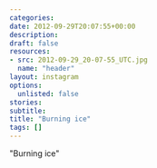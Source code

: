 ```yaml
---
categories:
date: 2012-09-29T20:07:55+00:00
description:
draft: false
resources:
- src: 2012-09-29_20-07-55_UTC.jpg
  name: "header"
layout: instagram
options:
  unlisted: false
stories:
subtitle:
title: "Burning ice"
tags: []
---
```


"Burning ice"
